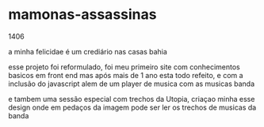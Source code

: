 # mamonas-assassinas
1406





a minha felicidae é um crediário nas casas bahia





esse projeto foi reformulado, foi meu primeiro site com conhecimentos basicos em front end mas após mais de 1 ano esta todo refeito, e com a inclusão do javascript alem de um player de musica com as musicas banda











e tambem uma sessão especial com trechos da Utopia, criaçao minha esse design onde em pedaços da imagem pode ser ler os trechos de musicas da banda
